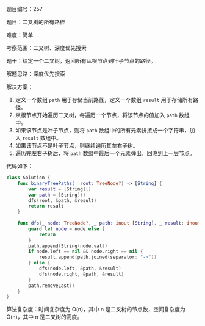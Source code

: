 题目编号：257

题目：二叉树的所有路径

难度：简单

考察范围：二叉树、深度优先搜索

题干：给定一个二叉树，返回所有从根节点到叶子节点的路径。

解题思路：深度优先搜索

解决方案：

1. 定义一个数组 `path` 用于存储当前路径，定义一个数组 `result` 用于存储所有路径。
2. 从根节点开始遍历二叉树，每遍历一个节点，将该节点的值加入 `path` 数组中。
3. 如果该节点是叶子节点，则将 `path` 数组中的所有元素拼接成一个字符串，加入 `result` 数组中。
4. 如果该节点不是叶子节点，则继续遍历其左右子树。
5. 遍历完左右子树后，将 `path` 数组中最后一个元素弹出，回溯到上一层节点。

代码如下：

```swift
class Solution {
    func binaryTreePaths(_ root: TreeNode?) -> [String] {
        var result = [String]()
        var path = [String]()
        dfs(root, &path, &result)
        return result
    }
    
    func dfs(_ node: TreeNode?, _ path: inout [String], _ result: inout [String]) {
        guard let node = node else {
            return
        }
        path.append(String(node.val))
        if node.left == nil && node.right == nil {
            result.append(path.joined(separator: "->"))
        } else {
            dfs(node.left, &path, &result)
            dfs(node.right, &path, &result)
        }
        path.removeLast()
    }
}
```

算法复杂度：时间复杂度为 O(n)，其中 n 是二叉树的节点数，空间复杂度为 O(n)，其中 n 是二叉树的高度。